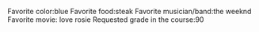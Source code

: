 Favorite color:blue 
Favorite food:steak 
Favorite musician/band:the weeknd 
Favorite movie: love rosie
Requested grade in the course:90 
